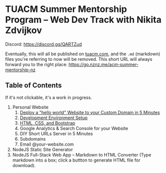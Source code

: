 # TUACM Summer Mentorship Program &ndash; Web Dev Track with Nikita Zdvijkov

Discord: https://discord.gg/QARTZud

Eventually, this will all be published on [tuacm.com](https://tuacm.com), and the `.md` (markdown) files you're referring to now will be removed. This short URL will always forward you to the right place: https://go.nznz.me/acm-summer-mentorship-nz

## Table of Contents

If it's not clickable, it's a work in progress.

1. Personal Website
   1. [Deploy a "hello world" Website to your Custom Domain in 5 Minutes](01-01.md)
   2. [Development Environment Setup](01-02.md) <!-- VSCode and plugins, emmet, refer heavily to WDS -->
   3. [HTML, CSS, and Bootstrap](01-03.md) <!-- learn markdown just as a useful skill (intro to markup languages) -- bonus: google fonts and fontawesome icons -->
   4. Google Analytics & Search Console for your Website <!--  -->
   5. DIY Short URLs Server in 5 Minutes
   6. Subdomains
   7. Email @your-website.com
2. NodeJS Static Site Generator
3. NodeJS Full-Stack Web App &ndash; Markdown to HTML Converter (Type markdown into a box; click a buttton to generate HTML file for download).

<!-- 
intro to web servers
flask hello world
nodejs hello world 
ngrok
run docker locally
deploy docker
deploy AWS lambda functions
-->